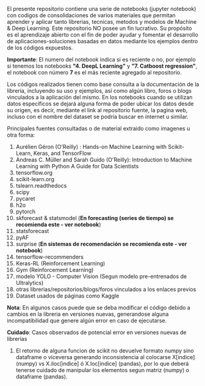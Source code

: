 El presente repositorio contiene una serie de notebooks (jupyter notebook) con codigos de consolidaciones de varios materiales que permitan aprender y aplicar tanto librerias, tecnicas, metodos y modelos de Machine & Deep Learning. Este repositorio NO posee un fin lucrativo. Su propósito es el aprendizaje abierto con el fin de poder ayudar y fomentar el desarrollo de aplicaciones-soluciones basadas en datos mediante los ejemplos dentro de los códigos expuestos.

**Importante**: El numero del notebook indica si es reciente o no, por ejemplo si tenemos los notebooks **"4. DeepL Learning"** y **"7. Catboost regression"**, el notebook con número **7** es el más reciente agregado al repositorio. 

Los códigos realizados tienen como base consulta a la documentación de la libreria, incluyendo su uso y ejemplos, así como algún libro, foros o blogs vinculados a la aplicación del mismo. En los notebooks cuando se utilizan datos específicos se dejará alguna forma de poder ubicar los datos desde su origen, es decir, mediante el link al repositorio fuente, la pagina web, incluso con el nombre del dataset se podría buscar en internet u similar.

Principales fuentes consultadas o de material extraido como imagenes u otra forma:
  1) Aurélien Géron (O'Reilly) : Hands-on Machine Learning with Scikit-Learn, Keras, and TensorFlow
  2) Andreas C. Müller and Sarah Guido (O'Reilly): Introduction to Machine Learning with Python A Guide for Data Scientists
  3) tensorflow.org
  4) scikit-learn.org
  5) tslearn.readthedocs
  6) scipy
  7) pycaret
  8) h2o
  9) pytorch
  10) skforecast & statsmodel (**En forecasting (series de tiempo) se recomienda este - ver notebook**)
  11) statsforecast
  12) pyAF
  13) surprise (**En sistemas de recomendación se recomienda este - ver notebook**)
  14) tensorflow-recommenders
  15) Keras-RL (Reinforcement Learning)
  16) Gym (Reinforcement Learning)
  17) modelo YOLO - Computer Vision (Segun modelo pre-entrenados de Ultralytics)
  18) otras librerias/repositorios/blogs/foros vinculados a los enlaces previos
  19) Dataset usados de páginas como Kaggle

**Nota**: En algunos casos puede que se deba modificar el código debido a cambios en la libreria en versiones nuevas, generandose alguna incompatibilidad
que genere algún error en caso de ejecutarse.

**Cuidado**: Casos observados de potencial error en versiones nuevas de librerias
1) El retorno de alguna funcion de scikit no devuelve formato numpy sino dataframe o viceversa generando inconsistencia al colocarse X[indice] (numpy) vs X.iloc[indice] ó X.loc[indice] (pandas), por lo que deberá tenerse cuidado de manipular los elementos segun matriz (numpy) o dataframe (pandas).
